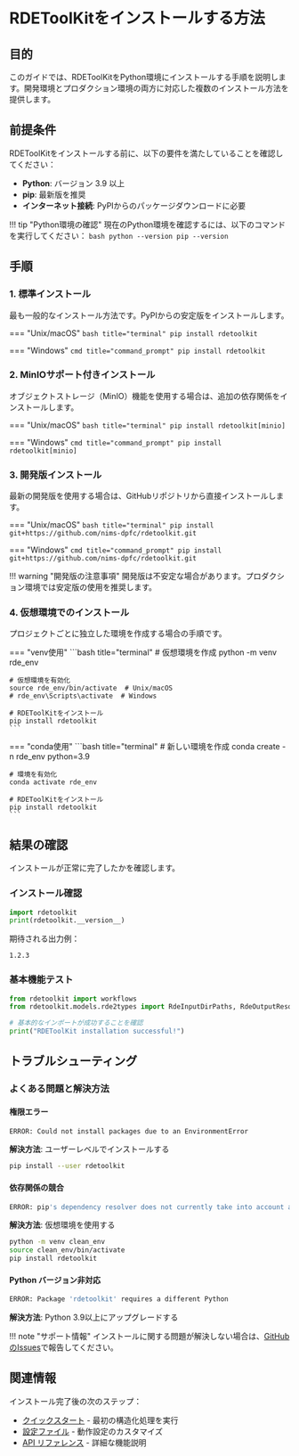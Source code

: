 # RDEToolKitをインストールする方法

## 目的

このガイドでは、RDEToolKitをPython環境にインストールする手順を説明します。開発環境とプロダクション環境の両方に対応した複数のインストール方法を提供します。

## 前提条件

RDEToolKitをインストールする前に、以下の要件を満たしていることを確認してください：

- **Python**: バージョン 3.9 以上
- **pip**: 最新版を推奨
- **インターネット接続**: PyPIからのパッケージダウンロードに必要

!!! tip "Python環境の確認"
    現在のPython環境を確認するには、以下のコマンドを実行してください：
    ```bash
    python --version
    pip --version
    ```

## 手順

### 1. 標準インストール

最も一般的なインストール方法です。PyPIからの安定版をインストールします。

=== "Unix/macOS"
    ```bash title="terminal"
    pip install rdetoolkit
    ```

=== "Windows"
    ```cmd title="command_prompt"
    pip install rdetoolkit
    ```

### 2. MinIOサポート付きインストール

オブジェクトストレージ（MinIO）機能を使用する場合は、追加の依存関係をインストールします。

=== "Unix/macOS"
    ```bash title="terminal"
    pip install rdetoolkit[minio]
    ```

=== "Windows"
    ```cmd title="command_prompt"
    pip install rdetoolkit[minio]
    ```

### 3. 開発版インストール

最新の開発版を使用する場合は、GitHubリポジトリから直接インストールします。

=== "Unix/macOS"
    ```bash title="terminal"
    pip install git+https://github.com/nims-dpfc/rdetoolkit.git
    ```

=== "Windows"
    ```cmd title="command_prompt"
    pip install git+https://github.com/nims-dpfc/rdetoolkit.git
    ```

!!! warning "開発版の注意事項"
    開発版は不安定な場合があります。プロダクション環境では安定版の使用を推奨します。

### 4. 仮想環境でのインストール

プロジェクトごとに独立した環境を作成する場合の手順です。

=== "venv使用"
    ```bash title="terminal"
    # 仮想環境を作成
    python -m venv rde_env

    # 仮想環境を有効化
    source rde_env/bin/activate  # Unix/macOS
    # rde_env\Scripts\activate  # Windows

    # RDEToolKitをインストール
    pip install rdetoolkit
    ```

=== "conda使用"
    ```bash title="terminal"
    # 新しい環境を作成
    conda create -n rde_env python=3.9

    # 環境を有効化
    conda activate rde_env

    # RDEToolKitをインストール
    pip install rdetoolkit
    ```

## 結果の確認

インストールが正常に完了したかを確認します。

### インストール確認

```python title="python_console"
import rdetoolkit
print(rdetoolkit.__version__)
```

期待される出力例：
```
1.2.3
```

### 基本機能テスト

```python title="test_installation.py"
from rdetoolkit import workflows
from rdetoolkit.models.rde2types import RdeInputDirPaths, RdeOutputResourcePath

# 基本的なインポートが成功することを確認
print("RDEToolKit installation successful!")
```

## トラブルシューティング

### よくある問題と解決方法

#### 権限エラー

```bash
ERROR: Could not install packages due to an EnvironmentError
```

**解決方法**: ユーザーレベルでインストールする
```bash title="terminal"
pip install --user rdetoolkit
```

#### 依存関係の競合

```bash
ERROR: pip's dependency resolver does not currently take into account all the packages
```

**解決方法**: 仮想環境を使用する
```bash title="terminal"
python -m venv clean_env
source clean_env/bin/activate
pip install rdetoolkit
```

#### Python バージョン非対応

```bash
ERROR: Package 'rdetoolkit' requires a different Python
```

**解決方法**: Python 3.9以上にアップグレードする

!!! note "サポート情報"
    インストールに関する問題が解決しない場合は、[GitHubのIssues](https://github.com/nims-dpfc/rdetoolkit/issues)で報告してください。

## 関連情報

インストール完了後の次のステップ：

- [クイックスタート](quick-start.ja.md) - 最初の構造化処理を実行
- [設定ファイル](user-guide/config.ja.md) - 動作設定のカスタマイズ
- [API リファレンス](api/index.ja.md) - 詳細な機能説明
